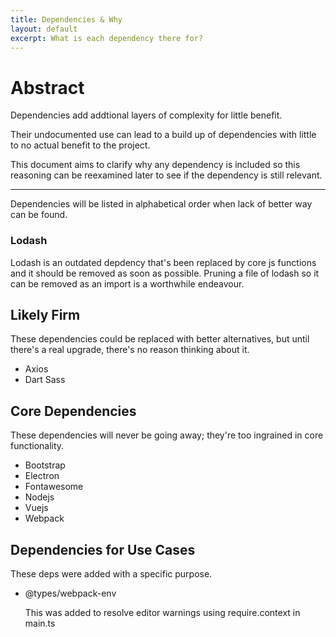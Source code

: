 ```yaml
---
title: Dependencies & Why
layout: default
excerpt: What is each dependency there for?
---
```

# Abstract
Dependencies add addtional layers of complexity for little benefit.

Their undocumented use can lead to a build up of dependencies with little to no actual benefit to the project.

This document aims to clarify why any dependency is included so this reasoning can be reexamined later to see if the dependency is still relevant.

---
Dependencies will be listed in alphabetical order when lack of better way can be found.

### Lodash
Lodash is an outdated depdency that's been replaced by core js functions and it should be removed as soon as possible. Pruning a file of lodash so it can be removed as an import is a worthwhile endeavour.

## Likely Firm
These dependencies could be replaced with better alternatives, but until there's a real upgrade, there's no reason thinking about it.
* Axios
* Dart Sass

## Core Dependencies
These dependencies will never be going away; they're too ingrained in core functionality.
* Bootstrap
* Electron
* Fontawesome
* Nodejs
* Vuejs
* Webpack

## Dependencies for Use Cases
These deps were added with a specific purpose.

* @types/webpack-env

  This was added to resolve editor warnings using require.context in main.ts
